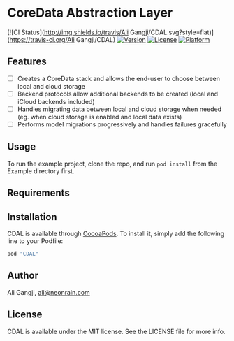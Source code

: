 # CoreData Abstraction Layer

[![CI Status](http://img.shields.io/travis/Ali Gangji/CDAL.svg?style=flat)](https://travis-ci.org/Ali Gangji/CDAL)
[![Version](https://img.shields.io/cocoapods/v/CDAL.svg?style=flat)](http://cocoapods.org/pods/CDAL)
[![License](https://img.shields.io/cocoapods/l/CDAL.svg?style=flat)](http://cocoapods.org/pods/CDAL)
[![Platform](https://img.shields.io/cocoapods/p/CDAL.svg?style=flat)](http://cocoapods.org/pods/CDAL)

## Features

- [ ] Creates a CoreData stack and allows the end-user to choose between local and cloud storage
- [ ] Backend protocols allow additional backends to be created (local and iCloud backends included)
- [ ] Handles migrating data between local and cloud storage when needed (eg. when cloud storage is enabled and local data exists)
- [ ] Performs model migrations progressively and handles failures gracefully

## Usage

To run the example project, clone the repo, and run `pod install` from the Example directory first.

## Requirements

## Installation

CDAL is available through [CocoaPods](http://cocoapods.org). To install
it, simply add the following line to your Podfile:

```ruby
pod "CDAL"
```

## Author

Ali Gangji, ali@neonrain.com

## License

CDAL is available under the MIT license. See the LICENSE file for more info.
